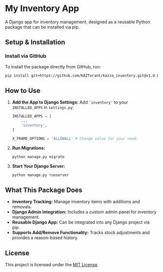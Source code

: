 # My Inventory App

A Django app for inventory management, designed as a reusable Python package that can be installed via pip.

## Setup & Installation

### Install via GitHub
To install the package directly from GitHub, run:
```bash
pip install git+https://github.com/KAZTorant/kazza_inventory.git@v1.0.0
```


## How to Use

1. **Add the App to Django Settings:**
   Add `'inventory'` to your `INSTALLED_APPS` in `settings.py`:
   ```python
   INSTALLED_APPS = [
       ...
       'inventory',
   ]

   X_FRAME_OPTIONS = 'ALLOWALL' # Change value for your need.

   ```

2. **Run Migrations:**
   ```bash
   python manage.py migrate
   ```

3. **Start Your Django Server:**
   ```bash
   python manage.py runserver
   ```

## What This Package Does

- **Inventory Tracking:** Manage inventory items with additions and removals.
- **Django Admin Integration:** Includes a custom admin panel for inventory management.
- **Reusable Django App:** Can be integrated into any Django project via pip.
- **Supports Add/Remove Functionality:** Tracks stock adjustments and provides a reason-based history.

## License

This project is licensed under the [MIT License](LICENSE).
